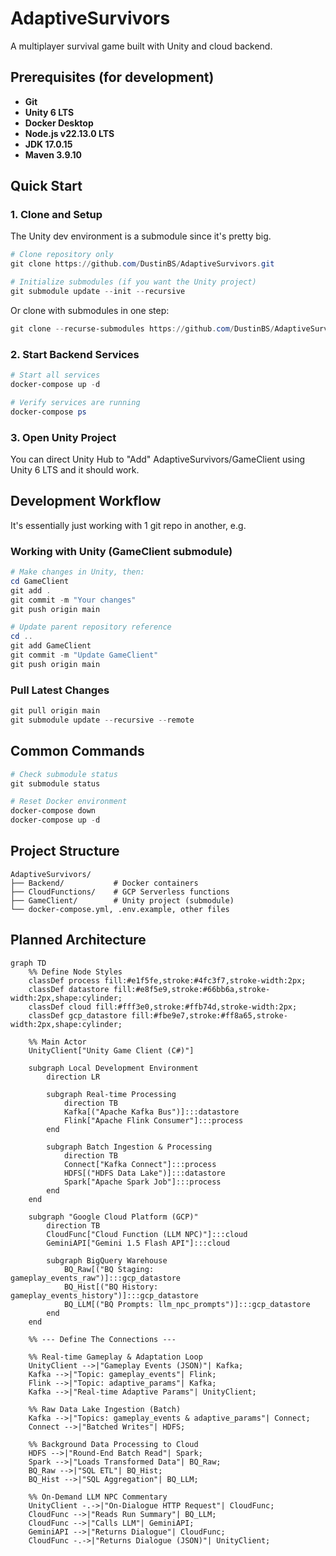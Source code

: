 # AdaptiveSurvivors

A multiplayer survival game built with Unity and cloud backend.

## Prerequisites (for development)

- **Git**
- **Unity 6 LTS**
- **Docker Desktop**
- **Node.js v22.13.0 LTS**
- **JDK 17.0.15**
- **Maven 3.9.10**

## Quick Start

### 1. Clone and Setup

The Unity dev environment is a submodule since it's pretty big.

```powershell
# Clone repository only
git clone https://github.com/DustinBS/AdaptiveSurvivors.git

# Initialize submodules (if you want the Unity project)
git submodule update --init --recursive
```

Or clone with submodules in one step:
```powershell
git clone --recurse-submodules https://github.com/DustinBS/AdaptiveSurvivors.git
```

### 2. Start Backend Services

```powershell
# Start all services
docker-compose up -d

# Verify services are running
docker-compose ps
```

### 3. Open Unity Project

You can direct Unity Hub to "Add" AdaptiveSurvivors/GameClient using Unity 6 LTS and it should work.

## Development Workflow

It's essentially just working with 1 git repo in another, e.g.

### Working with Unity (GameClient submodule)

```powershell
# Make changes in Unity, then:
cd GameClient
git add .
git commit -m "Your changes"
git push origin main

# Update parent repository reference
cd ..
git add GameClient
git commit -m "Update GameClient"
git push origin main
```

### Pull Latest Changes

```powershell
git pull origin main
git submodule update --recursive --remote
```

## Common Commands

```powershell
# Check submodule status
git submodule status

# Reset Docker environment
docker-compose down
docker-compose up -d
```

## Project Structure

```
AdaptiveSurvivors/
├── Backend/           # Docker containers
├── CloudFunctions/    # GCP Serverless functions
├── GameClient/        # Unity project (submodule)
└── docker-compose.yml, .env.example, other files
```

## Planned Architecture
```mermaid
graph TD
    %% Define Node Styles
    classDef process fill:#e1f5fe,stroke:#4fc3f7,stroke-width:2px;
    classDef datastore fill:#e8f5e9,stroke:#66bb6a,stroke-width:2px,shape:cylinder;
    classDef cloud fill:#fff3e0,stroke:#ffb74d,stroke-width:2px;
    classDef gcp_datastore fill:#fbe9e7,stroke:#ff8a65,stroke-width:2px,shape:cylinder;

    %% Main Actor
    UnityClient["Unity Game Client (C#)"]

    subgraph Local Development Environment
        direction LR

        subgraph Real-time Processing
            direction TB
            Kafka[("Apache Kafka Bus")]:::datastore
            Flink["Apache Flink Consumer"]:::process
        end

        subgraph Batch Ingestion & Processing
            direction TB
            Connect["Kafka Connect"]:::process
            HDFS[("HDFS Data Lake")]:::datastore
            Spark["Apache Spark Job"]:::process
        end
    end

    subgraph "Google Cloud Platform (GCP)"
        direction TB
        CloudFunc["Cloud Function (LLM NPC)"]:::cloud
        GeminiAPI["Gemini 1.5 Flash API"]:::cloud

        subgraph BigQuery Warehouse
            BQ_Raw[("BQ Staging: gameplay_events_raw")]:::gcp_datastore
            BQ_Hist[("BQ History: gameplay_events_history")]:::gcp_datastore
            BQ_LLM[("BQ Prompts: llm_npc_prompts")]:::gcp_datastore
        end
    end

    %% --- Define The Connections ---

    %% Real-time Gameplay & Adaptation Loop
    UnityClient -->|"Gameplay Events (JSON)"| Kafka;
    Kafka -->|"Topic: gameplay_events"| Flink;
    Flink -->|"Topic: adaptive_params"| Kafka;
    Kafka -->|"Real-time Adaptive Params"| UnityClient;

    %% Raw Data Lake Ingestion (Batch)
    Kafka -->|"Topics: gameplay_events & adaptive_params"| Connect;
    Connect -->|"Batched Writes"| HDFS;

    %% Background Data Processing to Cloud
    HDFS -->|"Round-End Batch Read"| Spark;
    Spark -->|"Loads Transformed Data"| BQ_Raw;
    BQ_Raw -->|"SQL ETL"| BQ_Hist;
    BQ_Hist -->|"SQL Aggregation"| BQ_LLM;

    %% On-Demand LLM NPC Commentary
    UnityClient -.->|"On-Dialogue HTTP Request"| CloudFunc;
    CloudFunc -->|"Reads Run Summary"| BQ_LLM;
    CloudFunc -->|"Calls LLM"| GeminiAPI;
    GeminiAPI -->|"Returns Dialogue"| CloudFunc;
    CloudFunc -.->|"Returns Dialogue (JSON)"| UnityClient;
```